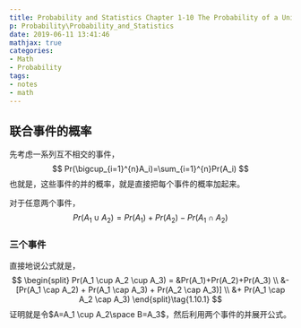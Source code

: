 ```yaml
---
title: Probability and Statistics Chapter 1-10 The Probability of a Union of Events
p: Probability\Probability_and_Statistics
date: 2019-06-11 13:41:46
mathjax: true
categories:
- Math
- Probability
tags:
- notes
- math
---
```


## 联合事件的概率

先考虑一系列互不相交的事件，
$$
Pr(\bigcup_{i=1}^{n}A_i)=\sum_{i=1}^{n}Pr(A_i)
$$
也就是，这些事件的并的概率，就是直接把每个事件的概率加起来。

对于任意两个事件，
$$
Pr(A_1\cup A_2)=Pr(A_1)+Pr(A_2)-Pr(A_1 \cap A_2)
$$

### 三个事件

直接地说公式就是，
$$
\begin{split}
Pr(A_1 \cup A_2 \cup A_3) = &Pr(A_1)+Pr(A_2)+Pr(A_3) \\
&- [Pr(A_1 \cap A_2) + Pr(A_1 \cap A_3) + Pr(A_2 \cap A_3)] \\
&+ Pr(A_1 \cap A_2 \cap A_3)
\end{split}\tag{1.10.1}
$$
证明就是令$A=A_1 \cup A_2\space B=A_3$，然后利用两个事件的并展开公式。

